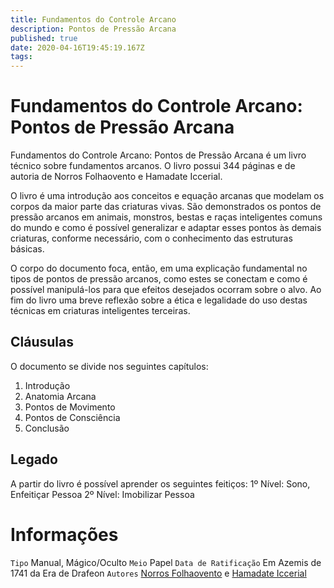 ```yaml
---
title: Fundamentos do Controle Arcano
description: Pontos de Pressão Arcana
published: true
date: 2020-04-16T19:45:19.167Z
tags: 
---
```


# Fundamentos do Controle Arcano: Pontos de Pressão Arcana
Fundamentos do Controle Arcano: Pontos de Pressão Arcana é um livro técnico sobre fundamentos arcanos. O livro possui 344 páginas e de autoria de Norros Folhaovento e Hamadate Iccerial.

O livro é uma introdução aos conceitos e equação arcanas que modelam os corpos da maior parte das criaturas vivas. São demonstrados os pontos de pressão arcanos em animais, monstros, bestas e raças inteligentes comuns do mundo e como é possível generalizar e adaptar esses pontos às demais criaturas, conforme necessário, com o conhecimento das estruturas básicas.

O corpo do documento foca, então, em uma explicação fundamental no tipos de pontos de pressão arcanos, como estes se conectam e como é possível manipulá-los para que efeitos desejados ocorram sobre o alvo. Ao fim do livro uma breve reflexão sobre a ética e legalidade do uso destas técnicas em criaturas inteligentes terceiras.

## Cláusulas
O documento se divide nos seguintes capítulos:

1. Introdução
2. Anatomia Arcana
3. Pontos de Movimento
4. Pontos de Consciência
5. Conclusão

## Legado
A partir do livro é possível aprender os seguintes feitiços:
1º Nível: Sono, Enfeitiçar Pessoa
2º Nível: Imobilizar Pessoa

# Informações
`Tipo` Manual, Mágico/Oculto
`Meio` Papel 
`Data de Ratificação` Em Azemis de 1741 da Era de Drafeon 
`Autores` [Norros Folhaovento](http://localhost/en/individuos/norros-folhaovento) e [Hamadate Iccerial](http://localhost/en/individuos/hamadate-iccerial)